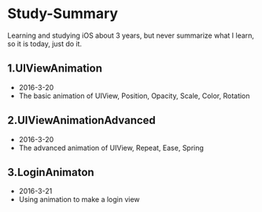 # Study-Summary
Learning and studying iOS about 3 years, but never summarize what I learn, so it is today, just do it.

## 1.UIViewAnimation
* 2016-3-20
* The basic animation of UIView, Position, Opacity, Scale, Color, Rotation

## 2.UIViewAnimationAdvanced
* 2016-3-20
* The advanced animation of UIView, Repeat, Ease, Spring

## 3.LoginAnimaton
* 2016-3-21
* Using animation to make a login view
